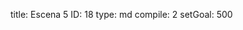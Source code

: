 title:          Escena 5
ID:             18
type:           md
compile:        2
setGoal:        500


